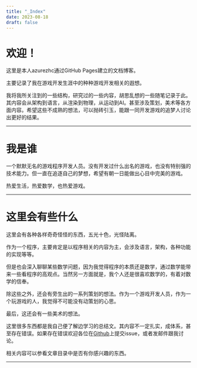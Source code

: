 ```yaml
---
title: "_Index"
date: 2023-08-18
draft: false
---
```



# 欢迎！


这里是本人azurezhc通过GitHub Pages建立的文档博客。

主要记录了我在游戏开发生涯中的种种游戏开发相关的遐想。

我将我所关注到的一些结构，研究过的一些内容，胡思乱想的一些随笔记录于此。其内容会从架构到语言，从渲染到物理，从运动到AI。甚至涉及策划，美术等各方面内容。希望这些不成熟的想法，可以抛砖引玉，能跟一同开发游戏的追梦人讨论出更好的结果。

***

# 我是谁

一个默默无名的游戏程序开发人员。没有开发过什么出名的游戏，也没有特别强的技术能力。但一直在追逐自己的梦想，希望有朝一日能做出心目中完美的游戏。

热爱生活，热爱数学，也热爱游戏。

***

# 这里会有些什么

这里会有各种各样奇奇怪怪的东西，五光十色，光怪陆离。

作为一个程序，主要肯定是以程序相关的内容为主，会涉及语言，架构，各种功能的实现等等。

但是也会深入聊聊某些数学问题，因为我觉得程序的本质还是数学，通过数学能带来一些看程序的高观点。当然另一方面就是，我个人还是很喜欢数学的，有着对数学的信奉。

除这些之外，还会有旁生出的一系列策划的想法。作为一个游戏开发人员，作为一个玩游戏的人，我觉得不可能没有动策划的心思。

最后，这还会有一些美术的想法。

这里很多东西都是我自己便了解边学习的总结文。其内容不一定扎实，成体系，甚至存在错误。如果存在错误欢迎各位在[Github](https://github.com/azurezhc/GithubPagesCode)上提交issue，或者发邮件跟我讨论。

相关内容可以参看文章目录中是否有你感兴趣的东西。
***